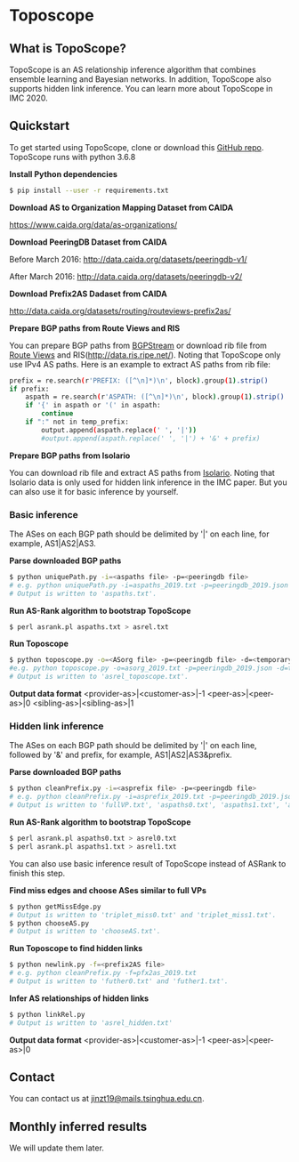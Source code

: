 # Toposcope

## What is TopoScope?
TopoScope is an AS relationship inference algorithm that combines ensemble learning and Bayesian networks. In addition, TopoScope also supports hidden link inference. You can learn more about TopoScope in IMC 2020.

## Quickstart
To get started using TopoScope, clone or download this [GitHub repo](https://github.com/Zitong-Jin/TopoScope).
TopoScope runs with python 3.6.8

__Install Python dependencies__
```sh
$ pip install --user -r requirements.txt
```
__Download AS to Organization Mapping Dataset from CAIDA__

https://www.caida.org/data/as-organizations/

__Download PeeringDB Dataset from CAIDA__

Before March 2016: http://data.caida.org/datasets/peeringdb-v1/
    
After March 2016: http://data.caida.org/datasets/peeringdb-v2/

__Download Prefix2AS Dadaset from CAIDA__

http://data.caida.org/datasets/routing/routeviews-prefix2as/

__Prepare BGP paths from Route Views and RIS__

You can prepare BGP paths from [BGPStream](https://bgpstream.caida.org/) or download rib file from [Route Views](http://archive.routeviews.org/) and RIS(http://data.ris.ripe.net/). 
Noting that TopoScope only use IPv4 AS paths. Here is an example to extract AS paths from rib file:
```sh
prefix = re.search(r'PREFIX: ([^\n]*)\n', block).group(1).strip()
if prefix:
    aspath = re.search(r'ASPATH: ([^\n]*)\n', block).group(1).strip()
    if '{' in aspath or '(' in aspath:
        continue
    if ":" not in temp_prefix:
        output.append(aspath.replace(' ', '|'))
        #output.append(aspath.replace(' ', '|') + '&' + prefix)
```

__Prepare BGP paths from Isolario__

You can download rib file and extract AS paths from [Isolario](https://www.isolario.it/Isolario_MRT_data/).
Noting that Isolario data is only used for hidden link inference in the IMC paper. But you can also use it for basic inference by yourself.

### Basic inference

The ASes on each BGP path should be delimited by '|' on each line, for example, AS1|AS2|AS3.

__Parse downloaded BGP paths__
```sh
$ python uniquePath.py -i=<aspaths file> -p=<peeringdb file>
# e.g. python uniquePath.py -i=aspaths_2019.txt -p=peeringdb_2019.json
# Output is written to 'aspaths.txt'.
```

__Run AS-Rank algorithm to bootstrap TopoScope__
```sh
$ perl asrank.pl aspaths.txt > asrel.txt
```

__Run Toposcope__ 
```sh
$ python toposcope.py -o=<ASorg file> -p=<peeringdb file> -d=<temporary storage folder name>
#e.g. python toposcope.py -o=asorg_2019.txt -p=peeringdb_2019.json -d=tmp/
# Output is written to 'asrel_toposcope.txt'.
```

__Output data format__
\<provider-as\>|\<customer-as\>|-1 
\<peer-as\>|\<peer-as\>|0 
\<sibling-as\>|\<sibling-as\>|1

### Hidden link inference

The ASes on each BGP path should be delimited by '|' on each line, followed by '&' and prefix, for example, AS1|AS2|AS3&prefix.

__Parse downloaded BGP paths__
```sh
$ python cleanPrefix.py -i=<asprefix file> -p=<peeringdb file>
# e.g. python cleanPrefix.py -i=asprefix_2019.txt -p=peeringdb_2019.json
# Output is written to 'fullVP.txt', 'aspaths0.txt', 'aspaths1.txt', 'asprefix0.txt', 'asprefix1.txt', 'chooseVP0.txt' and 'chooseVP1.txt'.
```

__Run AS-Rank algorithm to bootstrap TopoScope__
```sh
$ perl asrank.pl aspaths0.txt > asrel0.txt
$ perl asrank.pl aspaths1.txt > asrel1.txt
```
You can also use basic inference result of TopoScope instead of ASRank to finish this step.

__Find miss edges and choose ASes similar to full VPs__
```sh
$ python getMissEdge.py
# Output is written to 'triplet_miss0.txt' and 'triplet_miss1.txt'.
$ python chooseAS.py
# Output is written to 'chooseAS.txt'.
```

__Run Toposcope to find hidden links__ 
```sh
$ python newlink.py -f=<prefix2AS file>
# e.g. python cleanPrefix.py -f=pfx2as_2019.txt
# Output is written to 'futher0.txt' and 'futher1.txt'.
```

__Infer AS relationships of hidden links__
```sh
$ python linkRel.py
# Output is written to 'asrel_hidden.txt'
```

__Output data format__
\<provider-as\>|\<customer-as\>|-1 
\<peer-as\>|\<peer-as\>|0 

## Contact 
You can contact us at <jinzt19@mails.tsinghua.edu.cn>.

## Monthly inferred results
We will update them later.